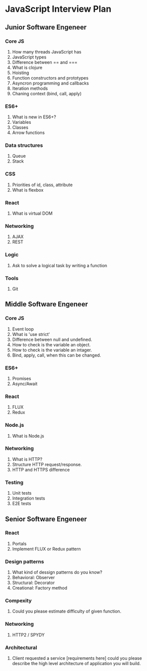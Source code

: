 # JavaScript Interview Plan

## Junior Software Engeneer

### Core JS

1. How many threads JavaScript has
2. JavaScript types
3. Difference between == and ===
5. What is clojure
6. Hoisting
7. Function constructors and prototypes
8. Asyncron programming and callbacks
9. Iteration methods
10. Chaning context (bind, call, apply)

### ES6+

1. What is new in ES6+?
2. Variables
3. Classes
4. Arrow functions

### Data structures

1. Queue
2. Stack

### CSS

1. Priorities of id, class, attribute
2. What is flexbox

### React
1. What is virtual DOM

### Networking

1. AJAX
2. REST

### Logic

1. Ask to solve a logical task by writing a function

### Tools

1. Git

## Middle Software Engeneer

### Core JS

1. Event loop
2. What is 'use strict'
3. Difference between null and undefined.
4. How to check is the variable an object.
5. How to check is the variable an intager.
6. Bind, apply, call, when this can be changed.

### ES6+

1. Promises
2. Async/Await

### React

1. FLUX
2. Redux

### Node.js

1. What is Node.js

### Networking

1. What is HTTP?
2. Structure HTTP request/response.
3. HTTP and HTTPS difference

### Testing

1. Unit tests
2. Integration tests
3. E2E tests

## Senior Software Engeneer

### React

1. Portals
2. Implement FLUX or Redux pattern

### Design patterns

1. What kind of dessign patterns do you know?
2. Behavioral: Observer
3. Structural: Decorator
4. Creational: Factory method

### Compexity

1. Could you please estimate difficulty of given function.

### Networking

1. HTTP2 / SPYDY

### Architectural

1. Client requested a service [requirements here] could you please describe the high level architecture of application you will build.
